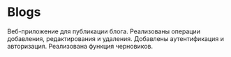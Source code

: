 # Blogs
Веб-приложение для публикации блога. Реализованы операции добавления, редактирования и удаления. Добавлены аутентификация и авторизация. Реализована функция черновиков.
